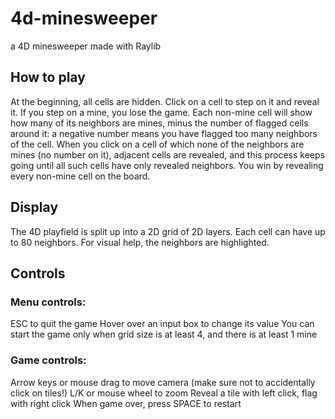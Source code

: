 # 4d-minesweeper
a 4D minesweeper made with Raylib

## How to play
At the beginning, all cells are hidden. Click on a cell to step on it and reveal it.
If you step on a mine, you lose the game. Each non-mine cell will show how many of its
neighbors are mines, minus the number of flagged cells around it: a negative number means
you have flagged too many neighbors of the cell.
When you click on a cell of which none of the neighbors are mines (no number on it),
adjacent cells are revealed, and this process keeps going until all such cells have only
revealed neighbors.
You win by revealing every non-mine cell on the board.

## Display
The 4D playfield is split up into a 2D grid of 2D layers.
Each cell can have up to 80 neighbors. For visual help, the neighbors are highlighted.

## Controls
### Menu controls:
ESC to quit the game
Hover over an input box to change its value
You can start the game only when grid size is at least 4, and there is at least 1 mine
### Game controls:
Arrow keys or mouse drag to move camera (make sure not to accidentally click on tiles!)
L/K or mouse wheel to zoom
Reveal a tile with left click, flag with right click
When game over, press SPACE to restart
